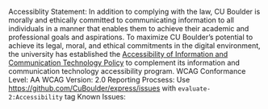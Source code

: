 Accessiblity Statement: In addition to complying with the law, CU Boulder is morally and ethically committed to communicating information to all individuals in a manner that enables them to achieve their academic and professional goals and aspirations. To maximize CU Boulder’s potential to achieve its legal, moral, and ethical commitments in the digital environment, the university has established the [Accessibility of Information and Communication Technology Policy](https://www.colorado.edu/policies/accessibility-information-and-communication-technology) to complement its information and communication technology accessibility program.
WCAG Conformance Level: AA
WCAG Version: 2.0
Reporting Procsess: Use https://github.com/CuBoulder/express/issues with `evaluate-2:Accessibility` tag 
Known Issues: 
